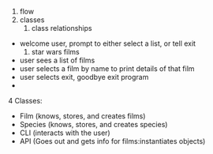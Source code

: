 1. flow
2. classes
    1. class relationships

- welcome user, prompt to either select a list, or tell exit
    1. star wars films
- user sees a list of films
- user selects a film by name to print details of that film
- user selects exit, goodbye exit program
-

4 Classes:
- Film (knows, stores, and creates films)
- Species (knows, stores, and creates species)
- CLI (interacts with the user)
- API (Goes out and gets info for films:instantiates objects)
